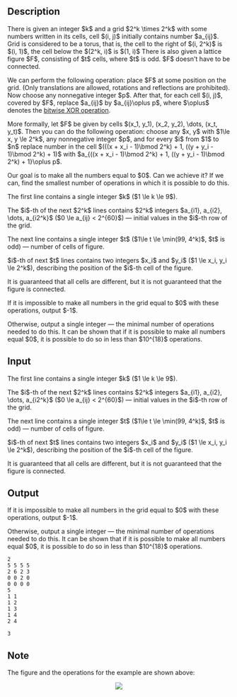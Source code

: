 ## Description

<div><p>There is given an integer $k$ and a grid $2^k \times 2^k$ with some numbers written in its cells, cell $(i, j)$ initially contains number $a_{ij}$. Grid is considered to be a torus, that is, the cell to the right of $(i, 2^k)$ is $(i, 1)$, the cell below the $(2^k, i)$ is $(1, i)$ There is also given a lattice figure $F$, consisting of $t$ cells, where $t$ is <span class="tex-font-style-bf">odd</span>. $F$ doesn't have to be connected.</p><p>We can perform the following operation: place $F$ at some position on the grid. (Only translations are allowed, rotations and reflections are prohibited). Now choose any nonnegative integer $p$. After that, for each cell $(i, j)$, covered by $F$, replace $a_{ij}$ by $a_{ij}\oplus p$, where $\oplus$ denotes the <a href="https://en.wikipedia.org/wiki/Bitwise_operation#XOR">bitwise XOR operation</a>.</p><p>More formally, let $F$ be given by cells $(x_1, y_1), (x_2, y_2), \dots, (x_t, y_t)$. Then you can do the following operation: choose any $x, y$ with $1\le x, y \le 2^k$, any nonnegative integer $p$, and for every $i$ from $1$ to $n$ replace number in the cell $(((x + x_i - 1)\bmod 2^k) + 1, ((y + y_i - 1)\bmod 2^k) + 1)$ with $a_{((x + x_i - 1)\bmod 2^k) + 1, ((y + y_i - 1)\bmod 2^k) + 1}\oplus p$.</p><p>Our goal is to make all the numbers equal to $0$. Can we achieve it? If we can, find the smallest number of operations in which it is possible to do this.</p></div><div class="input-specification"><p>The first line contains a single integer $k$ ($1 \le k \le 9$).</p><p>The $i$-th of the next $2^k$ lines contains $2^k$ integers $a_{i1}, a_{i2}, \dots, a_{i2^k}$ ($0 \le a_{ij} &lt; 2^{60}$)&nbsp;— initial values in the $i$-th row of the grid.</p><p>The next line contains a single integer $t$ ($1\le t \le \min(99, 4^k)$, $t$ is odd)&nbsp;— number of cells of figure.</p><p>$i$-th of next $t$ lines contains two integers $x_i$ and $y_i$ ($1 \le x_i, y_i \le 2^k$), describing the position of the $i$-th cell of the figure.</p><p>It is guaranteed that all cells are different, but <span class="tex-font-style-bf">it is not guaranteed that the figure is connected</span>. </p></div><div class="output-specification"><p>If it is impossible to make all numbers in the grid equal to $0$ with these operations, output $-1$.</p><p>Otherwise, output a single integer&nbsp;— the minimal number of operations needed to do this. It can be shown that if it is possible to make all numbers equal $0$, it is possible to do so in less than $10^{18}$ operations.</p></div>

## Input

<p>The first line contains a single integer $k$ ($1 \le k \le 9$).</p><p>The $i$-th of the next $2^k$ lines contains $2^k$ integers $a_{i1}, a_{i2}, \dots, a_{i2^k}$ ($0 \le a_{ij} &lt; 2^{60}$)&nbsp;— initial values in the $i$-th row of the grid.</p><p>The next line contains a single integer $t$ ($1\le t \le \min(99, 4^k)$, $t$ is odd)&nbsp;— number of cells of figure.</p><p>$i$-th of next $t$ lines contains two integers $x_i$ and $y_i$ ($1 \le x_i, y_i \le 2^k$), describing the position of the $i$-th cell of the figure.</p><p>It is guaranteed that all cells are different, but <span class="tex-font-style-bf">it is not guaranteed that the figure is connected</span>. </p>

## Output

<p>If it is impossible to make all numbers in the grid equal to $0$ with these operations, output $-1$.</p><p>Otherwise, output a single integer&nbsp;— the minimal number of operations needed to do this. It can be shown that if it is possible to make all numbers equal $0$, it is possible to do so in less than $10^{18}$ operations.</p>





```input1
2
5 5 5 5
2 6 2 3
0 0 2 0
0 0 0 0
5
1 1
1 2
1 3
1 4
2 4
```




```output1
3
```



## Note

<p>The figure and the operations for the example are shown above:</p><center> <img class="tex-graphics" src="file://8xI0s5qJ.png" style="max-width: 100.0%;max-height: 100.0%;"> </center>
